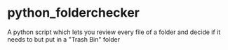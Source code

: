 # python_folderchecker
 A python script which lets you review every file of a folder and decide if it needs to but put in a "Trash Bin" folder
